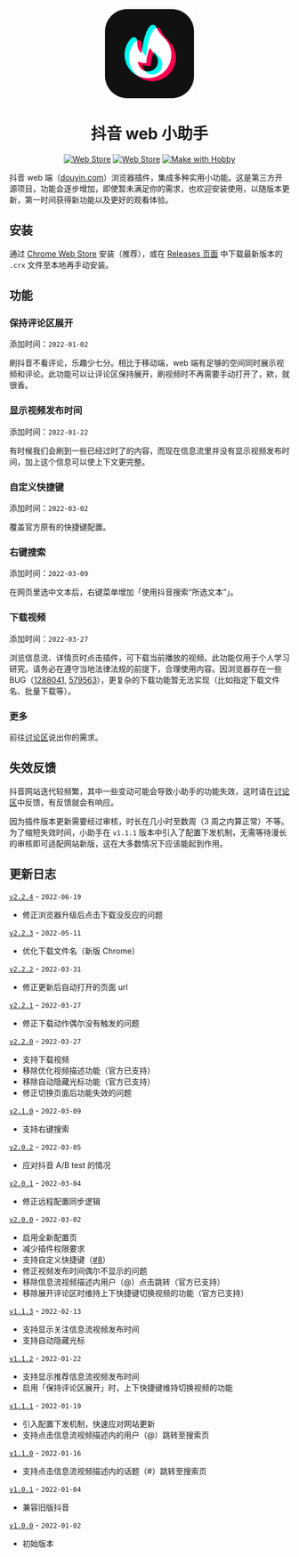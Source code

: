 <div align="center">
  <img alt="logo" src="src/assets/logo.png" width="160">
  <h1>抖音 web 小助手</h1>
  <p align="center">
    <a href="https://chrome.google.com/webstore/detail/khgcifnapfcaleokihendkolpcfgkepk"><img alt="Web Store" src="https://img.shields.io/chrome-web-store/v/khgcifnapfcaleokihendkolpcfgkepk?color=blue&label=Chrome%20Web%20Store&style=flat-square"></a>
    <a href="https://chrome.google.com/webstore/detail/khgcifnapfcaleokihendkolpcfgkepk"><img alt="Web Store" src="https://img.shields.io/chrome-web-store/users/khgcifnapfcaleokihendkolpcfgkepk?color=important&label=Users&style=flat-square"></a>
    <a href="https://github.com/douyin-helper/douyin-helper/graphs/contributors"><img alt="Make with Hobby" src="https://img.shields.io/static/v1?label=Make%20with&message=Hobby&color=critical&style=flat-square"></a>
  </p>
</div>

抖音 web 端（[douyin.com](https://douyin.com)）浏览器插件，集成多种实用小功能。这是第三方开源项目，功能会逐步增加，即使暂未满足你的需求，也欢迎安装使用，以随版本更新，第一时间获得新功能以及更好的观看体验。

## 安装

通过 [Chrome Web Store](https://chrome.google.com/webstore/detail/khgcifnapfcaleokihendkolpcfgkepk) 安装（推荐），或在 [Releases 页面](https://github.com/douyin-helper/douyin-helper/releases) 中下载最新版本的 `.crx` 文件至本地再手动安装。

## 功能

### 保持评论区展开

添加时间：`2022-01-02`

刷抖音不看评论，乐趣少七分。相比于移动端，web 端有足够的空间同时展示视频和评论。此功能可以让评论区保持展开，刷视频时不再需要手动打开了，欸，就很香。

### 显示视频发布时间

添加时间：`2022-01-22`

有时候我们会刷到一些已经过时了的内容，而现在信息流里并没有显示视频发布时间，加上这个信息可以使上下文更完整。

### 自定义快捷键

添加时间：`2022-03-02`

覆盖官方原有的快捷键配置。

### 右键搜索

添加时间：`2022-03-09`

在网页里选中文本后，右键菜单增加「使用抖音搜索“所选文本”」。

### 下载视频

添加时间：`2022-03-27`

浏览信息流、详情页时点击插件，可下载当前播放的视频。此功能仅用于个人学习研究，请务必在遵守当地法律法规的前提下，合理使用内容。因浏览器存在一些 BUG（[1288041](https://bugs.chromium.org/p/chromium/issues/detail?id=1288041), [579563](https://bugs.chromium.org/p/chromium/issues/detail?id=579563)），更复杂的下载功能暂无法实现（比如指定下载文件名、批量下载等）。

### 更多

前往[讨论区](https://github.com/douyin-helper/douyin-helper/discussions/categories/%E9%9C%80%E6%B1%82%E5%BB%BA%E8%AE%AE)说出你的需求。

## 失效反馈

抖音网站迭代较频繁，其中一些变动可能会导致小助手的功能失效，这时请在[讨论区](https://github.com/douyin-helper/douyin-helper/discussions/categories/%E5%A4%B1%E6%95%88-bug)中反馈，有反馈就会有响应。

因为插件版本更新需要经过审核，时长在几小时至数周（3 周之内算正常）不等。为了缩短失效时间，小助手在 `v1.1.1` 版本中引入了配置下发机制，无需等待漫长的审核即可适配网站新版，这在大多数情况下应该能起到作用。

## 更新日志

[`v2.2.4`](https://github.com/douyin-helper/douyin-helper/releases/tag/v2.2.4) - `2022-06-19`

- 修正浏览器升级后点击下载没反应的问题

[`v2.2.3`](https://github.com/douyin-helper/douyin-helper/releases/tag/v2.2.3) - `2022-05-11`

- 优化下载文件名（新版 Chrome）

[`v2.2.2`](https://github.com/douyin-helper/douyin-helper/releases/tag/v2.2.2) - `2022-03-31`

- 修正更新后自动打开的页面 url

[`v2.2.1`](https://github.com/douyin-helper/douyin-helper/releases/tag/v2.2.1) - `2022-03-27`

- 修正下载动作偶尔没有触发的问题

[`v2.2.0`](https://github.com/douyin-helper/douyin-helper/releases/tag/v2.2.0) - `2022-03-27`

- 支持下载视频
- 移除优化视频描述功能（官方已支持）
- 移除自动隐藏光标功能（官方已支持）
- 修正切换页面后功能失效的问题

[`v2.1.0`](https://github.com/douyin-helper/douyin-helper/releases/tag/v2.1.0) - `2022-03-09`

- 支持右键搜索

[`v2.0.2`](https://github.com/douyin-helper/douyin-helper/releases/tag/v2.0.2) - `2022-03-05`

- 应对抖音 A/B test 的情况

[`v2.0.1`](https://github.com/douyin-helper/douyin-helper/releases/tag/v2.0.1) - `2022-03-04`

- 修正远程配置同步逻辑

[`v2.0.0`](https://github.com/douyin-helper/douyin-helper/releases/tag/v2.0.0) - `2022-03-02`

- 启用全新配置页
- 减少插件权限要求
- 支持自定义快捷键（[#8](https://github.com/douyin-helper/douyin-helper/discussions/8)）
- 修正视频发布时间偶尔不显示的问题
- 移除信息流视频描述内用户（@）点击跳转（官方已支持）
- 移除展开评论区时维持上下快捷键切换视频的功能（官方已支持）

[`v1.1.3`](https://github.com/douyin-helper/douyin-helper/releases/tag/v1.1.3) - `2022-02-13`

- 支持显示关注信息流视频发布时间
- 支持自动隐藏光标

[`v1.1.2`](https://github.com/douyin-helper/douyin-helper/releases/tag/v1.1.2) - `2022-01-22`

- 支持显示推荐信息流视频发布时间
- 启用「保持评论区展开」时，上下快捷键维持切换视频的功能

[`v1.1.1`](https://github.com/douyin-helper/douyin-helper/releases/tag/v1.1.1) - `2022-01-19`

- 引入配置下发机制，快速应对网站更新
- 支持点击信息流视频描述内的用户（@）跳转至搜索页

[`v1.1.0`](https://github.com/douyin-helper/douyin-helper/releases/tag/v1.1.0) - `2022-01-16`

- 支持点击信息流视频描述内的话题（#）跳转至搜索页

[`v1.0.1`](https://github.com/douyin-helper/douyin-helper/releases/tag/v1.0.1) - `2022-01-04`

- 兼容旧版抖音

[`v1.0.0`](https://github.com/douyin-helper/douyin-helper/releases/tag/v1.0.0) - `2022-01-02`

- 初始版本
